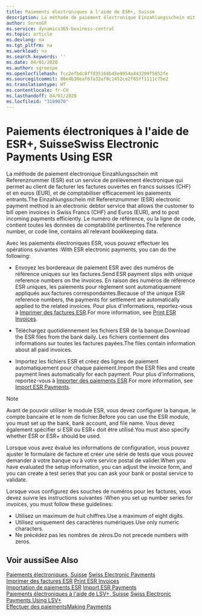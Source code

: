 ```yaml
---
title: Paiements électroniques à l'aide de ESR+, Suisse
description: La méthode de paiement électronique Einzahlungsschein mit Referenznummer (ESR) est un service de prélèvement électronique qui permet au client de facturer les factures ouvertes en francs suisses (CHF) et en euros (EUR), et de comptabiliser efficacement les paiements entrants.
author: SorenGP
ms.service: dynamics365-business-central
ms.topic: article
ms.devlang: na
ms.tgt_pltfrm: na
ms.workload: na
ms.search.keywords: ''
ms.date: 04/01/2020
ms.author: sgroespe
ms.openlocfilehash: fcc2efbdc8ffd35168b45e9954a443209f5852fe
ms.sourcegitcommit: 88e4b30eaf6fa32af0c1452ce2f85ff1111c75e2
ms.translationtype: HT
ms.contentlocale: fr-CH
ms.lasthandoff: 04/01/2020
ms.locfileid: "3189070"
---
```

# <a name="swiss-electronic-payments-using-esr"></a><span data-ttu-id="db58b-103">Paiements électroniques à l'aide de ESR+, Suisse</span><span class="sxs-lookup"><span data-stu-id="db58b-103">Swiss Electronic Payments Using ESR</span></span>
<span data-ttu-id="db58b-104">La méthode de paiement électronique Einzahlungsschein mit Referenznummer (ESR) est un service de prélèvement électronique qui permet au client de facturer les factures ouvertes en francs suisses (CHF) et en euros (EUR), et de comptabiliser efficacement les paiements entrants.</span><span class="sxs-lookup"><span data-stu-id="db58b-104">The Einzahlungsschein mit Referenznummer (ESR) electronic payment method is an electronic debtor service that allows the customer to bill open invoices in Swiss Francs (CHF) and Euros (EUR), and to post incoming payments efficiently.</span></span> <span data-ttu-id="db58b-105">Le numéro de référence, ou la ligne de code, contient toutes les données de comptabilité pertinentes.</span><span class="sxs-lookup"><span data-stu-id="db58b-105">The reference number, or code line, contains all relevant bookkeeping data.</span></span>  

<span data-ttu-id="db58b-106">Avec les paiements électroniques ESR, vous pouvez effectuer les opérations suivantes :</span><span class="sxs-lookup"><span data-stu-id="db58b-106">With ESR electronic payments, you can do the following:</span></span>  

- <span data-ttu-id="db58b-107">Envoyez les bordereaux de paiement ESR avec des numéros de référence uniques sur les factures.</span><span class="sxs-lookup"><span data-stu-id="db58b-107">Send ESR payment slips with unique reference numbers on the invoices.</span></span> <span data-ttu-id="db58b-108">En raison des numéros de référence ESR uniques, les paiements pour règlement sont automatiquement appliqués aux factures correspondantes.</span><span class="sxs-lookup"><span data-stu-id="db58b-108">Because of the unique ESR reference numbers, the payments for settlement are automatically applied to the related invoices.</span></span> <span data-ttu-id="db58b-109">Pour plus d'informations, reportez-vous à [Imprimer des factures ESR](how-to-print-esr-invoices.md).</span><span class="sxs-lookup"><span data-stu-id="db58b-109">For more information, see [Print ESR Invoices](how-to-print-esr-invoices.md).</span></span>  

- <span data-ttu-id="db58b-110">Téléchargez quotidiennement les fichiers ESR de la banque.</span><span class="sxs-lookup"><span data-stu-id="db58b-110">Download the ESR files from the bank daily.</span></span> <span data-ttu-id="db58b-111">Les fichiers contiennent des informations sur toutes les factures payées.</span><span class="sxs-lookup"><span data-stu-id="db58b-111">The files contain information about all paid invoices.</span></span>  

- <span data-ttu-id="db58b-112">Importez les fichiers ESR et créez des lignes de paiement automatiquement pour chaque paiement.</span><span class="sxs-lookup"><span data-stu-id="db58b-112">Import the ESR files and create payment lines automatically for each payment.</span></span> <span data-ttu-id="db58b-113">Pour plus d'informations, reportez-vous à [Importer des paiements ESR](how-to-import-esr-payments.md).</span><span class="sxs-lookup"><span data-stu-id="db58b-113">For more information, see [Import ESR Payments](how-to-import-esr-payments.md).</span></span>  

> [!NOTE]  
>  <span data-ttu-id="db58b-114">Avant de pouvoir utiliser le module ESR, vous devez configurer la banque, le compte bancaire et le nom de fichier.</span><span class="sxs-lookup"><span data-stu-id="db58b-114">Before you can use the ESR module, you must set up the bank, bank account, and file name.</span></span> <span data-ttu-id="db58b-115">Vous devez également spécifier si ESR ou ESR+ doit être utilisé.</span><span class="sxs-lookup"><span data-stu-id="db58b-115">You must also specify whether ESR or ESR+ should be used.</span></span>

<span data-ttu-id="db58b-116">Lorsque vous avez évalué les informations de configuration, vous pouvez ajuster le formulaire de facture et créer une série de tests que vous pouvez demander à votre banque ou à votre service postal de valider.</span><span class="sxs-lookup"><span data-stu-id="db58b-116">When you have evaluated the setup information, you can adjust the invoice form, and you can create a test series that you can ask your bank or postal service to validate.</span></span>  

<span data-ttu-id="db58b-117">Lorsque vous configurez des souches de numéros pour les factures, vous devez suivre les instructions suivantes :</span><span class="sxs-lookup"><span data-stu-id="db58b-117">When you set up number series for invoices, you must follow these guidelines:</span></span>  

- <span data-ttu-id="db58b-118">Utilisez un maximum de huit chiffres.</span><span class="sxs-lookup"><span data-stu-id="db58b-118">Use a maximum of eight digits.</span></span>  
- <span data-ttu-id="db58b-119">Utilisez uniquement des caractères numériques.</span><span class="sxs-lookup"><span data-stu-id="db58b-119">Use only numeric characters.</span></span>  
- <span data-ttu-id="db58b-120">Ne précédez pas les nombres de zéros.</span><span class="sxs-lookup"><span data-stu-id="db58b-120">Do not precede numbers with zeros.</span></span>  

## <a name="see-also"></a><span data-ttu-id="db58b-121">Voir aussi</span><span class="sxs-lookup"><span data-stu-id="db58b-121">See Also</span></span>  
 <span data-ttu-id="db58b-122">[Paiements électroniques, Suisse](swiss-electronic-payments.md) </span><span class="sxs-lookup"><span data-stu-id="db58b-122">[Swiss Electronic Payments](swiss-electronic-payments.md) </span></span>  
 <span data-ttu-id="db58b-123">[Imprimer des factures ESR](how-to-print-esr-invoices.md) </span><span class="sxs-lookup"><span data-stu-id="db58b-123">[Print ESR Invoices](how-to-print-esr-invoices.md) </span></span>  
 <span data-ttu-id="db58b-124">[Importation de paiements ESR](how-to-import-esr-payments.md) </span><span class="sxs-lookup"><span data-stu-id="db58b-124">[Import ESR Payments](how-to-import-esr-payments.md) </span></span>  
 <span data-ttu-id="db58b-125">[Paiements électroniques à l'aide de LSV+, Suisse](swiss-electronic-payments-using-lsv-.md) </span><span class="sxs-lookup"><span data-stu-id="db58b-125">[Swiss Electronic Payments Using LSV+](swiss-electronic-payments-using-lsv-.md) </span></span>  
 [<span data-ttu-id="db58b-126">Effectuer des paiements</span><span class="sxs-lookup"><span data-stu-id="db58b-126">Making Payments</span></span>](../../payables-make-payments.md)
